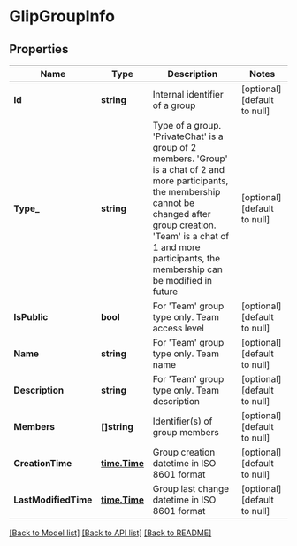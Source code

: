 # GlipGroupInfo

## Properties
Name | Type | Description | Notes
------------ | ------------- | ------------- | -------------
**Id** | **string** | Internal identifier of a group | [optional] [default to null]
**Type_** | **string** | Type of a group. &#39;PrivateChat&#39; is a group of 2 members. &#39;Group&#39; is a chat of 2 and more participants, the membership cannot be changed after group creation. &#39;Team&#39; is a chat of 1 and more participants, the membership can be modified in future | [optional] [default to null]
**IsPublic** | **bool** | For &#39;Team&#39; group type only. Team access level | [optional] [default to null]
**Name** | **string** | For &#39;Team&#39; group type only. Team name | [optional] [default to null]
**Description** | **string** | For &#39;Team&#39; group type only. Team description | [optional] [default to null]
**Members** | **[]string** | Identifier(s) of group members | [optional] [default to null]
**CreationTime** | [**time.Time**](time.Time.md) | Group creation datetime in ISO 8601 format | [optional] [default to null]
**LastModifiedTime** | [**time.Time**](time.Time.md) | Group last change datetime in ISO 8601 format | [optional] [default to null]

[[Back to Model list]](../README.md#documentation-for-models) [[Back to API list]](../README.md#documentation-for-api-endpoints) [[Back to README]](../README.md)



